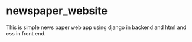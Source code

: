 # newspaper_website
This is simple news paper web app using django in backend and html and css in front end. 

